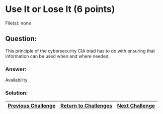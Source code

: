 # Use It or Lose It (6 points)

File(s): none

## Question:

This principle of the cybersecurity CIA triad has to do with ensuring that information can be used when and where needed.

### Answer:

Availability

### Solution:



| [Previous Challenge](/Challenges/Oversee-And-Govern/3) | [Return to Challenges](/Challenges/../../../#modules) | [Next Challenge](/Challenges/Oversee-And-Govern/5) |
| :------- | :-----: | ------: |
